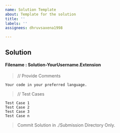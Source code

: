```yaml
---
name: Solution Template
about: Template for the solution
title: ''
labels: ''
assignees: dhruvsaxena1998

---
```


## Solution 
#### Filename : Solution-YourUsername.Extension
 
> // Provide Comments
```
Your code in your preferred language.
```
> // Test Cases 
```
Test Case 1 
Test Case 2
Test Case 3
Test Case n
```

> Commit Solution in ./Submission Directory Only.
